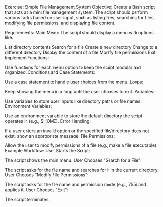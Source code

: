 Exercise: Simple File Management System
Objective:
Create a Bash script that acts as a mini file management system. The script should perform various tasks based on user input, such as listing files, searching for files, modifying file permissions, and displaying file content.

Requirements:
Main Menu:
The script should display a menu with options like:

List directory contents
Search for a file
Create a new directory
Change to a different directory
Display the content of a file
Modify file permissions
Exit
Implement Functions:

Use functions for each menu option to keep the script modular and organized.
Conditions and Case Statements:

Use a case statement to handle user choices from the menu.
Loops:

Keep showing the menu in a loop until the user chooses to exit.
Variables:

Use variables to store user inputs like directory paths or file names.
Environment Variables:

Use an environment variable to store the default directory the script operates in (e.g., $HOME).
Error Handling:

If a user enters an invalid option or the specified file/directory does not exist, show an appropriate message.
File Permissions:

Allow the user to modify permissions of a file (e.g., make a file executable).
Example Workflow:
User Starts the Script:

The script shows the main menu.
User Chooses "Search for a File":

The script asks for the file name and searches for it in the current directory.
User Chooses "Modify File Permissions":

The script asks for the file name and permission mode (e.g., 755) and applies it.
User Chooses "Exit":

The script terminates.
